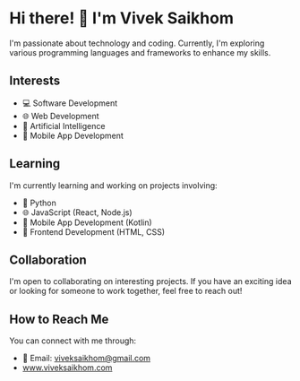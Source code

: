 # Hi there! 👋 I'm Vivek Saikhom

I'm passionate about technology and coding. Currently, I'm exploring various programming languages and frameworks to enhance my skills.

## Interests

- 💻 Software Development
- 🌐 Web Development
- 🤖 Artificial Intelligence
- 📱 Mobile App Development

## Learning

I'm currently learning and working on projects involving:

- 🐍 Python
- 🌐 JavaScript (React, Node.js)
- 📱 Mobile App Development (Kotlin)
- 🎨 Frontend Development (HTML, CSS)

## Collaboration

I'm open to collaborating on interesting projects. If you have an exciting idea or looking for someone to work together, feel free to reach out!

## How to Reach Me

You can connect with me through:

- 📧 Email: viveksaikhom@gmail.com
- www.viveksaikhom.com

<!---
viveksaikhom/viveksaikhom is a ✨ special ✨ repository because its `README.md` (this file) appears on your GitHub profile.
You can click the Preview link to take a look at your changes.
--->
